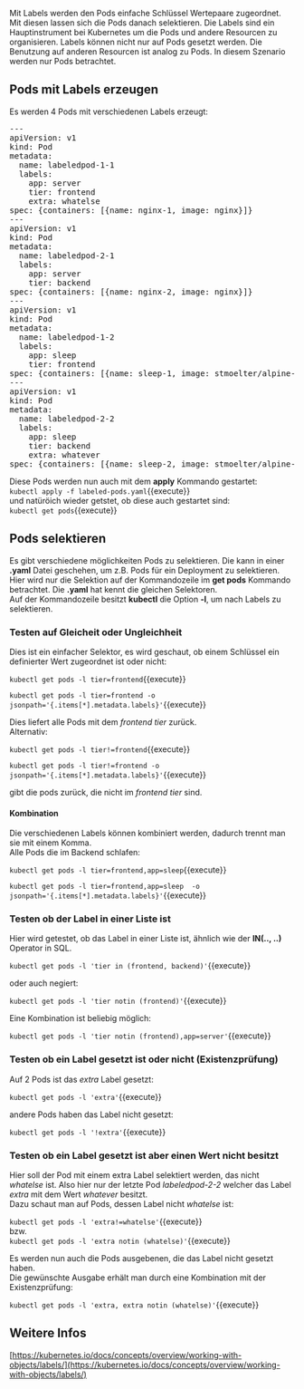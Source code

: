 Mit Labels werden den Pods einfache Schlüssel Wertepaare zugeordnet. Mit diesen lassen sich die Pods danach selektieren. 
Die Labels sind ein Hauptinstrument bei Kubernetes um die Pods und andere Resourcen zu organisieren. Labels können nicht nur auf Pods gesetzt werden. Die Benutzung auf anderen Resourcen ist analog zu Pods. In diesem Szenario werden nur Pods betrachtet.  

## Pods mit Labels erzeugen
Es werden 4 Pods mit verschiedenen Labels erzeugt:   
   
<pre class="file" data-filename="labeled-pods.yaml" data-target="replace">
---
apiVersion: v1
kind: Pod
metadata:
  name: labeledpod-1-1
  labels:
    app: server
    tier: frontend
    extra: whatelse
spec: {containers: [{name: nginx-1, image: nginx}]}
---
apiVersion: v1
kind: Pod
metadata:
  name: labeledpod-2-1
  labels:
    app: server
    tier: backend
spec: {containers: [{name: nginx-2, image: nginx}]}
---
apiVersion: v1
kind: Pod
metadata:
  name: labeledpod-1-2
  labels:
    app: sleep
    tier: frontend
spec: {containers: [{name: sleep-1, image: stmoelter/alpine-sleep-user}]}
---
apiVersion: v1
kind: Pod
metadata:
  name: labeledpod-2-2
  labels:
    app: sleep
    tier: backend
    extra: whatever
spec: {containers: [{name: sleep-2, image: stmoelter/alpine-sleep-user}]}
</pre>   
    
     

Diese Pods werden nun auch mit dem **apply** Kommando gestartet:   
`kubectl apply -f labeled-pods.yaml`{{execute}}  
und natüröich wieder getstet, ob diese auch gestartet sind:   
`kubectl get pods`{{execute}}   
   
## Pods selektieren
Es gibt verschiedene möglichkeiten Pods zu selektieren. Die kann in einer **.yaml** Datei geschehen, um z.B. Pods für ein Deployment zu selektieren. Hier wird nur die Selektion auf der Kommandozeile im **get pods** Kommando betrachtet. Die **.yaml** hat kennt die gleichen Selektoren.   
Auf der Kommandozeile besitzt **kubectl** die Option **-l**, um nach Labels zu selektieren.   

### Testen auf Gleicheit oder Ungleichheit
Dies ist ein einfacher Selektor, es wird geschaut, ob einem Schlüssel ein definierter Wert zugeordnet ist oder nicht:  
     
`kubectl get pods -l tier=frontend`{{execute}}   
   
`kubectl get pods -l tier=frontend -o jsonpath='{.items[*].metadata.labels}'`{{execute}}   
   
Dies liefert alle Pods mit dem *frontend* *tier* zurück.   
Alternativ:   
    
`kubectl get pods -l tier!=frontend`{{execute}}
    
`kubectl get pods -l tier!=frontend -o jsonpath='{.items[*].metadata.labels}'`{{execute}}   
    
gibt die pods zurück, die nicht im *frontend tier* sind.   

#### Kombination
Die verschiedenen Labels können kombiniert werden, dadurch trennt man sie mit einem Komma.   
Alle Pods die im Backend schlafen:   

`kubectl get pods -l tier=frontend,app=sleep`{{execute}}    
   
`kubectl get pods -l tier=frontend,app=sleep  -o jsonpath='{.items[*].metadata.labels}'`{{execute}}   
   
### Testen ob der Label in einer Liste ist
Hier wird getestet, ob das Label in einer Liste ist, ähnlich wie der **IN(.., ..)** Operator in SQL.   
    
`kubectl get pods -l 'tier in (frontend, backend)'`{{execute}}   
      
oder auch negiert:    
    
`kubectl get pods -l 'tier notin (frontend)'`{{execute}}  
      
Eine Kombination ist beliebig möglich:
    
`kubectl get pods -l 'tier notin (frontend),app=server'`{{execute}}   
   
### Testen ob ein Label gesetzt ist oder nicht (Existenzprüfung)
Auf 2 Pods ist das _extra_ Label gesetzt:   
     
`kubectl get pods -l 'extra'`{{execute}}   
    
andere Pods haben das Label nicht gesetzt:   
     
`kubectl get pods -l '!extra'`{{execute}}    

### Testen ob ein Label gesetzt ist aber einen Wert nicht besitzt
Hier soll der Pod mit einem extra Label selektiert werden, das nicht _whatelse_ ist. Also hier nur der letzte Pod _labeledpod-2-2_ welcher das Label _extra_ mit dem Wert _whatever_ besitzt.      
Dazu schaut man auf Pods, dessen Label nicht _whatelse_ ist:  
      
`kubectl get pods -l 'extra!=whatelse'`{{execute}}   
bzw.    
`kubectl get pods -l 'extra notin (whatelse)'`{{execute}}    
      
Es werden nun auch die Pods ausgebenen, die das Label nicht gesetzt haben.   
Die gewünschte Ausgabe erhält man durch eine Kombination mit der Existenzprüfung:   
     
`kubectl get pods -l 'extra, extra notin (whatelse)'`{{execute}}

## Weitere Infos
[https://kubernetes.io/docs/concepts/overview/working-with-objects/labels/](https://kubernetes.io/docs/concepts/overview/working-with-objects/labels/)

